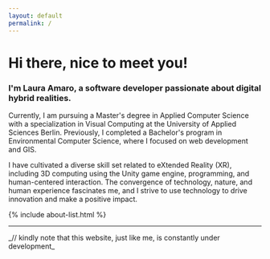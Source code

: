 ```yaml
---
layout: default
permalink: /
---
```


# Hi there, nice to meet you!  

### I'm Laura Amaro, a software developer passionate about digital hybrid realities. 

Currently, I am pursuing a Master's degree in Applied Computer Science with a specialization in Visual Computing at the University of Applied Sciences Berlin. Previously, I completed a Bachelor's program in Environmental Computer Science, where I focused on web development and GIS.

I have cultivated a diverse skill set related to eXtended Reality (XR), including 3D computing using the Unity game engine, programming, and human-centered interaction. The convergence of technology, nature, and human experience fascinates me, and I strive to use technology to drive innovation and make a positive impact.

{% include about-list.html %}

<hr/>
_// kindly note that this website, just like me, is constantly under development_